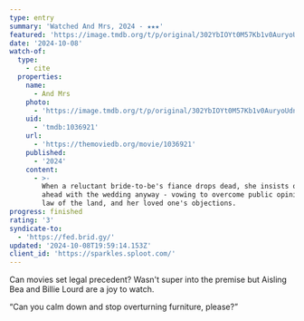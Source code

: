 ```yaml
---
type: entry
summary: 'Watched And Mrs, 2024 - ★★★'
featured: 'https://image.tmdb.org/t/p/original/302YbIOYt0M57Kb1v0AuryoUdna.jpg'
date: '2024-10-08'
watch-of:
  type:
    - cite
  properties:
    name:
      - And Mrs
    photo:
      - 'https://image.tmdb.org/t/p/original/302YbIOYt0M57Kb1v0AuryoUdna.jpg'
    uid:
      - 'tmdb:1036921'
    url:
      - 'https://themoviedb.org/movie/1036921'
    published:
      - '2024'
    content:
      - >-
        When a reluctant bride-to-be's fiance drops dead, she insists on going
        ahead with the wedding anyway - vowing to overcome public opinion, the
        law of the land, and her loved one's objections.
progress: finished
rating: '3'
syndicate-to:
  - 'https://fed.brid.gy/'
updated: '2024-10-08T19:59:14.153Z'
client_id: 'https://sparkles.sploot.com/'
---
```

Can movies set legal precedent? Wasn't super into the premise but Aisling Bea and Billie Lourd are a joy to watch.

<q>Can you calm down and stop overturning furniture, please?</q>
